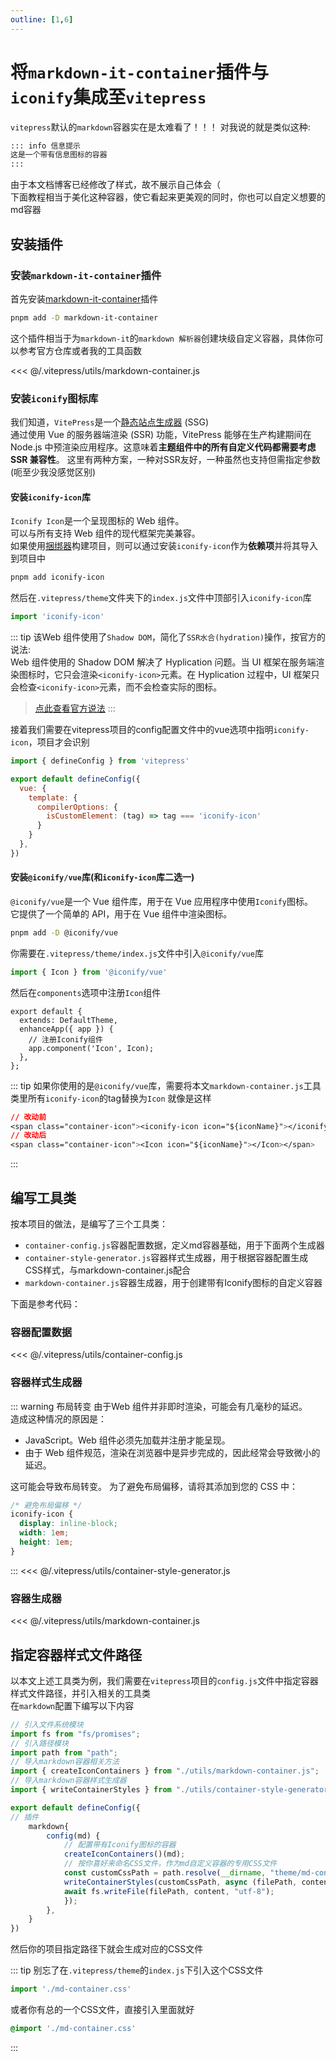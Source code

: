 ```yaml
---
outline: [1,6]
---
```


# 将`markdown-it-container`插件与`iconify`集成至`vitepress`
`vitepress`默认的`markdown`容器实在是太难看了！！！
对我说的就是类似这种:
```md
::: info 信息提示
这是一个带有信息图标的容器
:::
```
由于本文档博客已经修改了样式，故不展示自己体会（<br>
下面教程相当于美化这种容器，使它看起来更美观的同时，你也可以自定义想要的md容器

## 安装插件
### 安装`markdown-it-container`插件

首先安装[markdown-it-container](https://github.com/markdown-it/markdown-it-container)插件<br>
```sh
pnpm add -D markdown-it-container 
```

这个插件相当于为`markdown-it`的`markdown 解析器`创建块级自定义容器，具体你可以参考官方仓库或者我的工具函数<br>

<<< @/.vitepress/utils/markdown-container.js

### 安装`iconify`图标库
我们知道，`VitePress`是一个[静态站点生成器](https://en.wikipedia.org/wiki/Static_site_generator) (SSG)<br>
通过使用 Vue 的服务器端渲染 (SSR) 功能，VitePress 能够在生产构建期间在 Node.js 中预渲染应用程序。这意味着**主题组件中的所有自定义代码都需要考虑 SSR 兼容性**。
这里有两种方案，一种对SSR友好，一种虽然也支持但需指定参数(呃至少我没感觉区别)

#### 安装`iconify-icon`库
`Iconify Icon`是一个呈现图标的 Web 组件。<br>
可以与所有支持 Web 组件的现代框架完美兼容。<br>
如果使用[捆绑器](../../../Front-end/前端工程化/模块打包器.md)构建项目，则可以通过安装`iconify-icon`作为**依赖项**并将其导入到项目中
```sh
pnpm add iconify-icon
```

然后在`.vitepress/theme`文件夹下的`index.js`文件中顶部引入`iconify-icon`库
```js
import 'iconify-icon'
```
::: tip
该Web 组件使用了`Shadow DOM`，简化了`SSR水合(hydration)`操作，按官方的说法:<br>
Web 组件使用的 Shadow DOM 解决了 Hyplication 问题。当 UI 框架在服务端渲染图标时，它只会渲染`<iconify-icon>`元素。在 Hyplication 过程中，UI 框架只会检查`<iconify-icon>`元素，而不会检查实际的图标。
> [点此查看官方说法](https://iconify.design/docs/iconify-icon/#shadow-dom)
:::

接着我们需要在vitepress项目的config配置文件中的vue选项中指明`iconify-icon`，项目才会识别
```js
import { defineConfig } from 'vitepress'

export default defineConfig({
  vue: {
    template: {
      compilerOptions: {
        isCustomElement: (tag) => tag === 'iconify-icon'
      }
    }
  },
})
```

#### 安装`@iconify/vue`库(和`iconify-icon`库二选一)
`@iconify/vue`是一个 Vue 组件库，用于在 Vue 应用程序中使用`Iconify`图标。<br>
它提供了一个简单的 API，用于在 Vue 组件中渲染图标。<br>
```sh
pnpm add -D @iconify/vue
```
你需要在`.vitepress/theme/index.js`文件中引入`@iconify/vue`库
```js
import { Icon } from '@iconify/vue'
```
然后在`components`选项中注册`Icon`组件
```js{5}
export default {
  extends: DefaultTheme,
  enhanceApp({ app }) {
    // 注册Iconify组件
    app.component('Icon', Icon);
  },
};
```

::: tip
如果你使用的是`@iconify/vue`库，需要将本文`markdown-container.js`工具类里所有`iconify-icon`的tag替换为`Icon`
就像是这样
```css
// 改动前
<span class="container-icon"><iconify-icon icon="${iconName}"></iconify-icon></span>
// 改动后
<span class="container-icon"><Icon icon="${iconName}"></Icon></span>
```
:::


## 编写工具类
按本项目的做法，是编写了三个工具类：
- `container-config.js`容器配置数据，定义md容器基础，用于下面两个生成器
- `container-style-generator.js`容器样式生成器，用于根据容器配置生成CSS样式，与markdown-container.js配合
- `markdown-container.js`容器生成器，用于创建带有Iconify图标的自定义容器

下面是参考代码：

### 容器配置数据
<<< @/.vitepress/utils/container-config.js

### 容器样式生成器
::: warning 布局转变
由于Web 组件并非即时渲染，可能会有几毫秒的延迟。<br>
造成这种情况的原因是：
- JavaScript。Web 组件必须先加载并注册才能呈现。
- 由于 Web 组件规范，渲染在浏览器中是异步完成的，因此经常会导致微小的延迟。

这可能会导致布局转变。
为了避免布局偏移，请将其添加到您的 CSS 中：
```css
/* 避免布局偏移 */
iconify-icon {
  display: inline-block;
  width: 1em;
  height: 1em;
}
```
:::
<<< @/.vitepress/utils/container-style-generator.js

### 容器生成器
<<< @/.vitepress/utils/markdown-container.js


## 指定容器样式文件路径
以本文上述工具类为例，我们需要在`vitepress`项目的`config.js`文件中指定容器样式文件路径，并引入相关的工具类<br>
在`markdown`配置下编写以下内容
```js
// 引入文件系统模块
import fs from "fs/promises"; 
// 引入路径模块
import path from "path";  
// 导入markdown容器相关方法
import { createIconContainers } from "./utils/markdown-container.js";
// 导入markdown容器样式生成器
import { writeContainerStyles } from "./utils/container-style-generator.js";

export default defineConfig({
// 插件
    markdown{
        config(md) {
            // 配置带有Iconify图标的容器
            createIconContainers()(md);
            // 按你喜好来命名CSS文件，作为md自定义容器的专用CSS文件
            const customCssPath = path.resolve(__dirname, "theme/md-container.css");
            writeContainerStyles(customCssPath, async (filePath, content) => {
            await fs.writeFile(filePath, content, "utf-8");
            });
        },
    }
})    
```

然后你的项目指定路径下就会生成对应的CSS文件

::: tip
别忘了在`.vitepress/theme`的`index.js`下引入这个CSS文件
```js
import './md-container.css'
```
或者你有总的一个CSS文件，直接引入里面就好
```css
@import './md-container.css'
```
:::